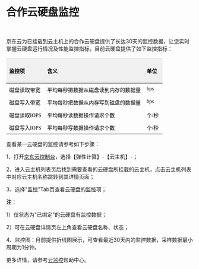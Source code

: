 # 合作云硬盘监控

<br>

京东云为已挂载到云主机上的合作云硬盘提供了长达30天的监控数据，让您实时掌握云硬盘运行情况及性能监控指标。目前云硬盘提供了如下监控指标：

<table class="confluenceTable tablesorter tablesorter-default">
    <thead>
        <tr class="tablesorter-headerRow firstRow">
            <th style="background: no-repeat right rgb(240, 240, 240); text-align: left; color: rgb(0, 0, 0); padding-top: 7px; padding-right: 15px; padding-bottom: 7px; vertical-align: top; border-top-color: rgb(221, 221, 221); cursor: pointer; user-select: none;" class="confluenceTh sortableHeader">
                <p>
                    <span style="color: rgb(0, 0, 0); font-family: 微软雅黑, &quot;Microsoft YaHei&quot;; font-size: 14px;">监控项</span>
                </p>
            </th>
            <th style="background: no-repeat right rgb(240, 240, 240); text-align: left; color: rgb(0, 0, 0); padding-top: 7px; padding-right: 15px; padding-bottom: 7px; vertical-align: top; border-top-color: rgb(221, 221, 221); cursor: pointer; user-select: none;" class="confluenceTh sortableHeader">
                <p>
                    <span style="color: rgb(0, 0, 0); font-family: 微软雅黑, &quot;Microsoft YaHei&quot;; font-size: 14px;">含义</span>
                </p>
            </th>
            <th style="background: no-repeat right rgb(240, 240, 240); text-align: left; color: rgb(0, 0, 0); padding-top: 7px; padding-right: 15px; padding-bottom: 7px; vertical-align: top; border-top-color: rgb(221, 221, 221); cursor: pointer; user-select: none;" class="confluenceTh sortableHeader" colspan="1">
                <p>
                    <span style="color: rgb(0, 0, 0); font-family: 微软雅黑, &quot;Microsoft YaHei&quot;; font-size: 14px;">单位</span>
                </p>
            </th>
        </tr>
    </thead>
    <tbody>
        <tr>
            <td style="padding-top: 7px; padding-bottom: 7px; vertical-align: top;" class="confluenceTd">
                <span style="color: rgb(0, 0, 0); font-family: 微软雅黑, &quot;Microsoft YaHei&quot;; font-size: 14px;">磁盘读取带宽</span>
            </td>
            <td style="padding-top: 7px; padding-bottom: 7px; vertical-align: top;" class="confluenceTd">
                <span style="color: rgb(0, 0, 0); font-family: 微软雅黑, &quot;Microsoft YaHei&quot;; font-size: 14px;">平均每秒把数据从磁盘读到内存的数据量</span>
            </td>
            <td style="padding-top: 7px; padding-bottom: 7px; vertical-align: top;" class="confluenceTd" colspan="1">
                <span style="color: rgb(0, 0, 0); font-family: 微软雅黑, &quot;Microsoft YaHei&quot;; font-size: 14px;">bps</span>
            </td>
        </tr>
        <tr>
            <td style="padding-top: 7px; padding-bottom: 7px; vertical-align: top;" class="confluenceTd" colspan="1">
                <span style="color: rgb(0, 0, 0); font-family: 微软雅黑, &quot;Microsoft YaHei&quot;; font-size: 14px;">磁盘写入带宽</span>
            </td>
            <td style="padding-top: 7px; padding-bottom: 7px; vertical-align: top;" class="confluenceTd" colspan="1">
                <span style="color: rgb(0, 0, 0); font-family: 微软雅黑, &quot;Microsoft YaHei&quot;; font-size: 14px;">平均每秒把数据从内存写到磁盘的数据量</span>
            </td>
            <td style="padding-top: 7px; padding-bottom: 7px; vertical-align: top;" class="confluenceTd" colspan="1">
                <span style="color: rgb(0, 0, 0); font-family: 微软雅黑, &quot;Microsoft YaHei&quot;; font-size: 14px;">bps</span>
            </td>
        </tr>
        <tr>
            <td style="padding-top: 7px; padding-bottom: 7px; vertical-align: top;" class="confluenceTd" colspan="1">
                <span style="color: rgb(0, 0, 0); font-family: 微软雅黑, &quot;Microsoft YaHei&quot;; font-size: 14px;">磁盘读取IOPS</span>
            </td>
            <td style="padding-top: 7px; padding-bottom: 7px; vertical-align: top;" class="confluenceTd" colspan="1">
                <span style="color: rgb(0, 0, 0); font-family: 微软雅黑, &quot;Microsoft YaHei&quot;; font-size: 14px;">平均每秒读数据操作请求个数</span>
            </td>
            <td style="padding-top: 7px; padding-bottom: 7px; vertical-align: top;" class="confluenceTd" colspan="1">
                <span style="color: rgb(0, 0, 0); font-family: 微软雅黑, &quot;Microsoft YaHei&quot;; font-size: 14px;">个/秒</span>
            </td>
        </tr>
        <tr>
            <td style="padding-top: 7px; padding-bottom: 7px; vertical-align: top;" class="confluenceTd">
                <span style="color: rgb(0, 0, 0); font-family: 微软雅黑, &quot;Microsoft YaHei&quot;; font-size: 14px;">磁盘写入IOPS</span>
            </td>
            <td style="padding-top: 7px; padding-bottom: 7px; vertical-align: top;" class="confluenceTd">
                <span style="color: rgb(0, 0, 0); font-family: 微软雅黑, &quot;Microsoft YaHei&quot;; font-size: 14px;">平均每秒写数据操作请求个数</span>
            </td>
            <td style="padding-top: 7px; padding-bottom: 7px; vertical-align: top;" class="confluenceTd" colspan="1">
                <span style="color: rgb(0, 0, 0); font-family: 微软雅黑, &quot;Microsoft YaHei&quot;; font-size: 14px;">个/秒</span>
            </td>
        </tr>
    </tbody>
</table>


查看某一云硬盘的监控请参考如下步骤：

1、打开[京东云控制台](https://console.jdcloud.com/)，选择【弹性计算】-【云主机】-；

2、进入云主机列表页后找到需要查看的云硬盘所挂载的云主机，点击云主机列表中对应云主机名称跳转到其详情页面；

3、选择"监控"Tab页查看云硬盘的监控项；

**注**：

1）仅状态为"已绑定"的云硬盘有监控数据；

2）可在云硬盘详情页左上角查看云硬盘名称、状态；

4、监控图：目前提供折线图展示，可查看最近30天内的监控数据，采样数据最小周期为1分钟。

更多详情，请参考[云监控](https://www.jdcloud.com/cn/products/monitoring)帮助中心。
